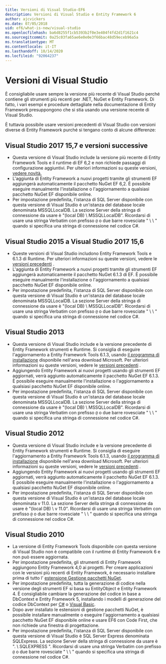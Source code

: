 ```yaml
---
title: Versioni di Visual Studio-EF6
description: Versioni di Visual Studio e Entity Framework 6
author: ajcvickers
ms.date: 07/05/2018
uid: ef6/what-is-new/visual-studio
ms.openlocfilehash: ba6d8255f1cb5393b2f0e3e404f4fd2d1f1621c4
ms.sourcegitcommit: 0a25c03fa65ae6e0e0e3f66bac48d59eceb96a5a
ms.translationtype: MT
ms.contentlocale: it-IT
ms.lasthandoff: 10/14/2020
ms.locfileid: "92064237"
---
```

# <a name="visual-studio-releases"></a>Versioni di Visual Studio

È consigliabile usare sempre la versione più recente di Visual Studio perché contiene gli strumenti più recenti per .NET, NuGet e Entity Framework.
Di fatto, i vari esempi e procedure dettagliate nella documentazione di Entity Framework presuppongono che si stia usando una versione recente di Visual Studio.

È tuttavia possibile usare versioni precedenti di Visual Studio con versioni diverse di Entity Framework purché si tengano conto di alcune differenze:

## <a name="visual-studio-2017-157-and-newer"></a>Visual Studio 2017 15,7 e versioni successive

- Questa versione di Visual Studio include la versione più recente di Entity Framework Tools e il runtime di EF 6,2 e non richiede passaggi di configurazione aggiuntivi.
Per ulteriori informazioni su queste versioni, [vedere novità.](xref:ef6/what-is-new/index)
- L'aggiunta di Entity Framework a nuovi progetti tramite gli strumenti EF aggiungerà automaticamente il pacchetto NuGet EF 6,2.
È possibile eseguire manualmente l'installazione o l'aggiornamento a qualsiasi pacchetto NuGet EF disponibile online.
- Per impostazione predefinita, l'istanza di SQL Server disponibile con questa versione di Visual Studio è un'istanza del database locale denominata MSSQLLocalDB.
La sezione Server della stringa di connessione da usare è "(local DB) \\ MSSQLLocalDB".
Ricordarsi di usare una stringa Verbatim con prefisso `@` o due barre rovesciate " \\ \\ " quando si specifica una stringa di connessione nel codice C#.  


## <a name="visual-studio-2015-to-visual-studio-2017-156"></a>Visual Studio 2015 a Visual Studio 2017 15,6

- Queste versioni di Visual Studio includono Entity Framework Tools e 6.1.3 di Runtime.
Per ulteriori informazioni su queste versioni, vedere le [versioni precedenti](xref:ef6/what-is-new/past-releases#ef-613) .
- L'aggiunta di Entity Framework a nuovi progetti tramite gli strumenti EF aggiungerà automaticamente il pacchetto NuGet 6.1.3 di EF.
È possibile eseguire manualmente l'installazione o l'aggiornamento a qualsiasi pacchetto NuGet EF disponibile online.
- Per impostazione predefinita, l'istanza di SQL Server disponibile con questa versione di Visual Studio è un'istanza del database locale denominata MSSQLLocalDB.
La sezione Server della stringa di connessione da usare è "(local DB) \\ MSSQLLocalDB".
Ricordarsi di usare una stringa Verbatim con prefisso `@` o due barre rovesciate " \\ \\ " quando si specifica una stringa di connessione nel codice C#.  


## <a name="visual-studio-2013"></a>Visual Studio 2013
- Questa versione di Visual Studio include e la versione precedente di Entity Framework strumenti e Runtime.
Si consiglia di eseguire l'aggiornamento a Entity Framework Tools 6.1.3, usando [il programma di installazione](https://www.microsoft.com/download/details.aspx?id=40762) disponibile nell'area download Microsoft.
Per ulteriori informazioni su queste versioni, vedere le [versioni precedenti](xref:ef6/what-is-new/past-releases#ef-613) .
- Aggiungendo Entity Framework ai nuovi progetti usando gli strumenti EF aggiornati, verrà aggiunto automaticamente il pacchetto NuGet EF 6.1.3.
È possibile eseguire manualmente l'installazione o l'aggiornamento a qualsiasi pacchetto NuGet EF disponibile online.
- Per impostazione predefinita, l'istanza di SQL Server disponibile con questa versione di Visual Studio è un'istanza del database locale denominata MSSQLLocalDB.
La sezione Server della stringa di connessione da usare è "(local DB) \\ MSSQLLocalDB".
Ricordarsi di usare una stringa Verbatim con prefisso `@` o due barre rovesciate " \\ \\ " quando si specifica una stringa di connessione nel codice C#.  

## <a name="visual-studio-2012"></a>Visual Studio 2012

- Questa versione di Visual Studio include e la versione precedente di Entity Framework strumenti e Runtime.
Si consiglia di eseguire l'aggiornamento a Entity Framework Tools 6.1.3, usando [il programma di installazione](https://www.microsoft.com/download/details.aspx?id=40762) disponibile nell'area download Microsoft.
Per ulteriori informazioni su queste versioni, vedere le [versioni precedenti](xref:ef6/what-is-new/past-releases#ef-613) .
- Aggiungendo Entity Framework ai nuovi progetti usando gli strumenti EF aggiornati, verrà aggiunto automaticamente il pacchetto NuGet EF 6.1.3.
È possibile eseguire manualmente l'installazione o l'aggiornamento a qualsiasi pacchetto NuGet EF disponibile online.
- Per impostazione predefinita, l'istanza di SQL Server disponibile con questa versione di Visual Studio è un'istanza del database locale denominata v 11.0.
La sezione Server della stringa di connessione da usare è "(local DB) \\ v 11.0".
Ricordarsi di usare una stringa Verbatim con prefisso `@` o due barre rovesciate " \\ \\ " quando si specifica una stringa di connessione nel codice C#.  

## <a name="visual-studio-2010"></a>Visual Studio 2010

- La versione di Entity Framework Tools disponibile con questa versione di Visual Studio non è compatibile con il runtime di Entity Framework 6 e non può essere aggiornata.
- Per impostazione predefinita, gli strumenti di Entity Framework aggiungono Entity Framework 4,0 ai progetti.
Per creare applicazioni con le versioni più recenti di Entity Framework, è necessario installare prima di tutto l' [estensione Gestione pacchetti NuGet](https://marketplace.visualstudio.com/items?itemName=NuGetTeam.NuGetPackageManager).
- Per impostazione predefinita, tutta la generazione di codice nella versione degli strumenti EF si basa su EntityObject e Entity Framework 4.
È consigliabile cambiare la generazione del codice in base a DbContext e Entity Framework 5, installando i modelli di generazione del codice DbContext per [C#](https://marketplace.visualstudio.com/items?itemName=EntityFrameworkTeam.EF5xDbContextGeneratorforC) o [Visual Basic](https://marketplace.visualstudio.com/items?itemName=EntityFrameworkTeam.EF5xDbContextGeneratorforVBNET).
- Dopo aver installato le estensioni di gestione pacchetti NuGet, è possibile installare manualmente o eseguire l'aggiornamento a qualsiasi pacchetto NuGet EF disponibile online e usare EF6 con Code First, che non richiede una finestra di progettazione.
- Per impostazione predefinita, l'istanza di SQL Server disponibile con questa versione di Visual Studio è SQL Server Express denominata SQLExpress.
La sezione Server della stringa di connessione da usare è ". \\ SQLEXPRESS ".
Ricordarsi di usare una stringa Verbatim con prefisso `@` o due barre rovesciate " \\ \\ " quando si specifica una stringa di connessione nel codice C#.
